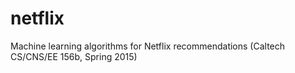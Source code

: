 # netflix
Machine learning algorithms for Netflix recommendations (Caltech CS/CNS/EE 156b, Spring 2015)
